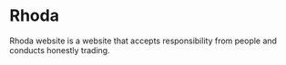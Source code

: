 # Rhoda
Rhoda website is a website that accepts responsibility from people and conducts honestly trading.
